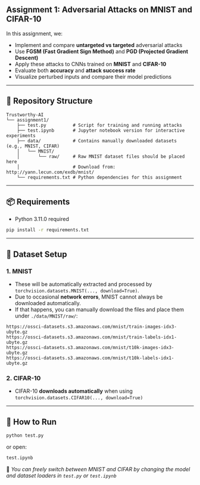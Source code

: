 ## Assignment 1: Adversarial Attacks on MNIST and CIFAR-10

In this assignment, we:
- Implement and compare **untargeted vs targeted** adversarial attacks
- Use **FGSM (Fast Gradient Sign Method)** and **PGD (Projected Gradient Descent)**
- Apply these attacks to CNNs trained on **MNIST** and **CIFAR-10**
- Evaluate both **accuracy** and **attack success rate**
- Visualize perturbed inputs and compare their model predictions

---

## 🔧 Repository Structure

```
Trustworthy-AI
└── assignment1/
    ├── test.py          # Script for training and running attacks
    ├── test.ipynb       # Jupyter notebook version for interactive experiments 
    ├── data/            # Contains manually downloaded datasets (e.g., MNIST, CIFAR)
    │   └── MNIST/
    │       └── raw/     # Raw MNIST dataset files should be placed here
    │                    # Download from: http://yann.lecun.com/exdb/mnist/
    └── requirements.txt # Python dependencies for this assignment
```

---

## 📦 Requirements

- Python 3.11.0 required
```bash
pip install -r requirements.txt
```

---

## 📂 Dataset Setup

### 1. MNIST
- These will be automatically extracted and processed by `torchvision.datasets.MNIST(..., download=True)`.
- Due to occasional **network errors**, MNIST cannot always be downloaded automatically.
- If that happens, you can manually download the files and place them under `./data/MNIST/raw/`:

```plaintext
https://ossci-datasets.s3.amazonaws.com/mnist/train-images-idx3-ubyte.gz  
https://ossci-datasets.s3.amazonaws.com/mnist/train-labels-idx1-ubyte.gz  
https://ossci-datasets.s3.amazonaws.com/mnist/t10k-images-idx3-ubyte.gz  
https://ossci-datasets.s3.amazonaws.com/mnist/t10k-labels-idx1-ubyte.gz  
```

### 2. CIFAR-10
- CIFAR-10 **downloads automatically** when using `torchvision.datasets.CIFAR10(..., download=True)`

---

## 🚀 How to Run

```bash
python test.py
```

or open:

```bash
test.ipynb
```
📌 *You can freely switch between MNIST and CIFAR by changing the model and dataset loaders in `test.py` or `test.ipynb`*
